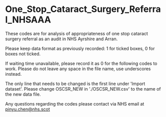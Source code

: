 # One_Stop_Cataract_Surgery_Referral_NHSAAA
These codes are for analysis of appropriateness of one stop cataract surgery referral as an audit in NHS Ayrshire and Arran.

Please keep data format as previously recorded: 1 for ticked boxes, 0 for boxes not ticked.

If waiting time unavailable, please record it as 0 for the following codes to work. Please do not leave any space in the file name, use underscores instead.
 
The only line that needs to be changed is the first line under 'Import dataset'. Please change OSCSR_NEW in './OSCSR_NEW.csv' to the name of the new data file.

Any questions regarding the codes please contact via NHS email at pinyu.chen@nhs.scot
